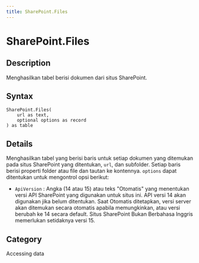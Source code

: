 ```yaml
---
title: SharePoint.Files
---
```


# SharePoint.Files


## Description

Menghasilkan tabel berisi dokumen dari situs SharePoint.


## Syntax

```powerquery
SharePoint.Files(
    url as text,
    optional options as record
) as table
```


## Details

Menghasilkan tabel yang berisi baris untuk setiap dokumen yang ditemukan pada situs SharePoint yang ditentukan, <code>url</code>, dan subfolder. Setiap baris berisi properti folder atau file dan tautan ke kontennya. <code>options</code> dapat ditentukan untuk mengontrol opsi berikut:    <ul><li><code>ApiVersion</code> : Angka (14 atau 15) atau teks &quot;Otomatis&quot; yang menentukan versi API SharePoint yang digunakan untuk situs ini. API versi 14 akan digunakan jika belum ditentukan. Saat Otomatis ditetapkan, versi server akan ditemukan secara otomatis apabila memungkinkan, atau versi berubah ke 14 secara default. Situs SharePoint Bukan Berbahasa Inggris memerlukan setidaknya versi 15.</li></ul>    



## Category
Accessing data
